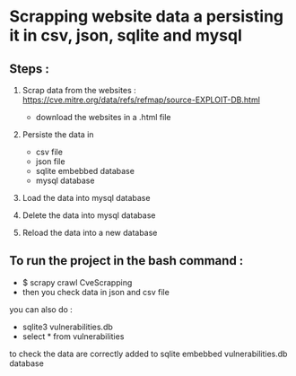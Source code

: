 # Scrapping website data a persisting it in csv, json, sqlite and mysql

## Steps : 

1) Scrap data from the websites : https://cve.mitre.org/data/refs/refmap/source-EXPLOIT-DB.html
	- download the websites in a .html file

2) Persiste the data in 
	- csv file 
	- json file 
	- sqlite embebbed database 
	- mysql database

3) Load the data into mysql database 
4) Delete the data into mysql database
5) Reload the data into a new database

## To run the project in the bash command :
- $ scrapy crawl CveScrapping 
- then you check data in json and csv file

you can also do : 
- sqlite3 vulnerabilities.db
- select * from vulnerabilities

to check the data are correctly added to sqlite embebbed vulnerabilities.db database 
